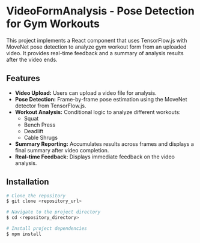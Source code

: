 # VideoFormAnalysis - Pose Detection for Gym Workouts

This project implements a React component that uses TensorFlow.js with MoveNet pose detection to analyze gym workout form from an uploaded video. It provides real-time feedback and a summary of analysis results after the video ends.

## Features

- **Video Upload:** Users can upload a video file for analysis.
- **Pose Detection:** Frame-by-frame pose estimation using the MoveNet detector from TensorFlow.js.
- **Workout Analysis:** Conditional logic to analyze different workouts:
  - Squat
  - Bench Press
  - Deadlift
  - Cable Shrugs
- **Summary Reporting:** Accumulates results across frames and displays a final summary after video completion.
- **Real-time Feedback:** Displays immediate feedback on the video analysis.

## Installation

```bash
# Clone the repository
$ git clone <repository_url>

# Navigate to the project directory
$ cd <repository_directory>

# Install project dependencies
$ npm install
```
